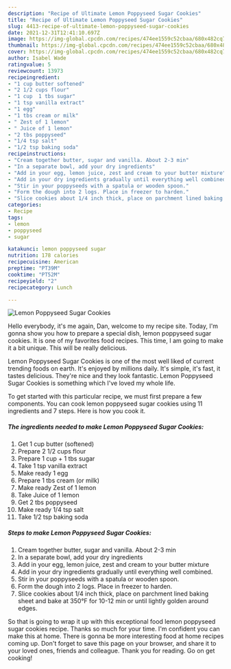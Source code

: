 ```yaml
---
description: "Recipe of Ultimate Lemon Poppyseed Sugar Cookies"
title: "Recipe of Ultimate Lemon Poppyseed Sugar Cookies"
slug: 4413-recipe-of-ultimate-lemon-poppyseed-sugar-cookies
date: 2021-12-31T12:41:10.697Z
image: https://img-global.cpcdn.com/recipes/474ee1559c52cbaa/680x482cq70/lemon-poppyseed-sugar-cookies-recipe-main-photo.jpg
thumbnail: https://img-global.cpcdn.com/recipes/474ee1559c52cbaa/680x482cq70/lemon-poppyseed-sugar-cookies-recipe-main-photo.jpg
cover: https://img-global.cpcdn.com/recipes/474ee1559c52cbaa/680x482cq70/lemon-poppyseed-sugar-cookies-recipe-main-photo.jpg
author: Isabel Wade
ratingvalue: 5
reviewcount: 13973
recipeingredient:
- "1 cup butter softened"
- "2 1/2 cups flour"
- "1 cup  1 tbs sugar"
- "1 tsp vanilla extract"
- "1 egg"
- "1 tbs cream or milk"
- " Zest of 1 lemon"
- " Juice of 1 lemon"
- "2 tbs poppyseed"
- "1/4 tsp salt"
- "1/2 tsp baking soda"
recipeinstructions:
- "Cream together butter, sugar and vanilla. About 2-3 min"
- "In a separate bowl, add your dry ingredients"
- "Add in your egg, lemon juice, zest and cream to your butter mixture"
- "Add in your dry ingredients gradually until everything well combined."
- "Stir in your poppyseeds with a spatula or wooden spoon."
- "Form the dough into 2 logs. Place in freezer to harden."
- "Slice cookies about 1/4 inch thick, place on parchment lined baking sheet and bake at 350°F for 10-12 min or until lightly golden around edges."
categories:
- Recipe
tags:
- lemon
- poppyseed
- sugar

katakunci: lemon poppyseed sugar 
nutrition: 178 calories
recipecuisine: American
preptime: "PT39M"
cooktime: "PT52M"
recipeyield: "2"
recipecategory: Lunch

---
```



![Lemon Poppyseed Sugar Cookies](https://img-global.cpcdn.com/recipes/474ee1559c52cbaa/680x482cq70/lemon-poppyseed-sugar-cookies-recipe-main-photo.jpg)

Hello everybody, it's me again, Dan, welcome to my recipe site. Today, I'm gonna show you how to prepare a special dish, lemon poppyseed sugar cookies. It is one of my favorites food recipes. This time, I am going to make it a bit unique. This will be really delicious.

Lemon Poppyseed Sugar Cookies is one of the most well liked of current trending foods on earth. It's enjoyed by millions daily. It's simple, it's fast, it tastes delicious. They're nice and they look fantastic. Lemon Poppyseed Sugar Cookies is something which I've loved my whole life.




To get started with this particular recipe, we must first prepare a few components. You can cook lemon poppyseed sugar cookies using 11 ingredients and 7 steps. Here is how you cook it.

<!--inarticleads1-->

##### The ingredients needed to make Lemon Poppyseed Sugar Cookies:

1. Get 1 cup butter (softened)
1. Prepare 2 1/2 cups flour
1. Prepare 1 cup + 1 tbs sugar
1. Take 1 tsp vanilla extract
1. Make ready 1 egg
1. Prepare 1 tbs cream (or milk)
1. Make ready  Zest of 1 lemon
1. Take  Juice of 1 lemon
1. Get 2 tbs poppyseed
1. Make ready 1/4 tsp salt
1. Take 1/2 tsp baking soda




<!--inarticleads2-->

##### Steps to make Lemon Poppyseed Sugar Cookies:

1. Cream together butter, sugar and vanilla. About 2-3 min
1. In a separate bowl, add your dry ingredients
1. Add in your egg, lemon juice, zest and cream to your butter mixture
1. Add in your dry ingredients gradually until everything well combined.
1. Stir in your poppyseeds with a spatula or wooden spoon.
1. Form the dough into 2 logs. Place in freezer to harden.
1. Slice cookies about 1/4 inch thick, place on parchment lined baking sheet and bake at 350°F for 10-12 min or until lightly golden around edges.




So that is going to wrap it up with this exceptional food lemon poppyseed sugar cookies recipe. Thanks so much for your time. I'm confident you can make this at home. There is gonna be more interesting food at home recipes coming up. Don't forget to save this page on your browser, and share it to your loved ones, friends and colleague. Thank you for reading. Go on get cooking!
